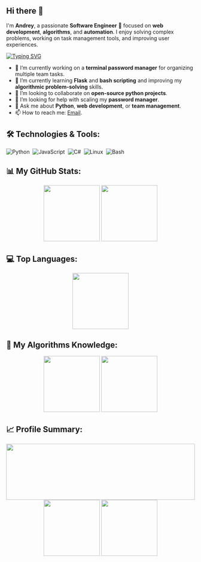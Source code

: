 ## Hi there 👋
I'm **Andrey**, a passionate **Software Engineer** 🚀 focused on **web development**, **algorithms**, and **automation**. I enjoy solving complex problems, working on task management tools, and improving user experiences.

[![Typing SVG](https://readme-typing-svg.herokuapp.com?color=%2336BCF7&lines=Software+Engineer;Open+Source+Enthusiast;IVAO+Webmaster;Problem+Solver)](https://git.io/typing-svg)


- 🔭 I’m currently working on a **terminal password manager** for organizing multiple team tasks.
- 🌱 I’m currently learning **Flask** and **bash scripting** and improving my **algorithmic problem-solving** skills.
- 👯 I’m looking to collaborate on **open-source python projects**.
- 🤔 I’m looking for help with scaling my **password manager**.
- 💬 Ask me about **Python**, **web development**, or **team management**.
- 📫 How to reach me: [Email](mailto:asamigulin27@gmail.com).

## 🛠️ Technologies & Tools:
![Python](https://img.shields.io/badge/-Python-05122A?style=flat&logo=python)&nbsp;
![JavaScript](https://img.shields.io/badge/-JavaScript-05122A?style=flat&logo=javascript)&nbsp;
![C#](https://img.shields.io/badge/-C%23-05122A?&logo=dotnet)&nbsp;
![Linux](https://img.shields.io/badge/-Linux-05122A?style=flat&logo=linux)&nbsp;
![Bash](https://img.shields.io/badge/-Bash-05122A?style=flat&logo=gnu-bash)&nbsp;

## 📊 My GitHub Stats:
<div align="center">
  <img height="150em" src="https://github-readme-stats.vercel.app/api?username=andrew-s-web&show_icons=true&theme=radical&count_private=true&include_all_commits=true"/>
  <img height="150em" src="https://github-readme-streak-stats.herokuapp.com/?user=andrew-s-web&theme=dark"/>
</div>

## 💻 Top Languages:
<div align="center">
  <img height="150em" src="https://github-readme-stats.vercel.app/api/top-langs/?username=andrew-s-web&layout=compact"/>
</div>

## 🚀 My Algorithms Knowledge:
<div align="center">
  <img height="150em" src="https://www.codewars.com/users/Teqilla/badges/small"/>
  <img height="150em" src="https://leetcard.jacoblin.cool/teqilla"/>
</div>

## 📈 Profile Summary:
<div align="center">
  <img height="150em" width="100%" src="https://github-profile-summary-cards.vercel.app/api/cards/profile-details?username=andrew-s-web&theme=solarized_dark"/>
  <img height="150em" src="https://github-profile-summary-cards.vercel.app/api/cards/most-commit-language?username=andrew-s-web&theme=solarized_dark"/>
  <img height="150em" src="https://github-profile-summary-cards.vercel.app/api/cards/repos-per-language?username=andrew-s-web&theme=solarized_dark"/>
</div>
